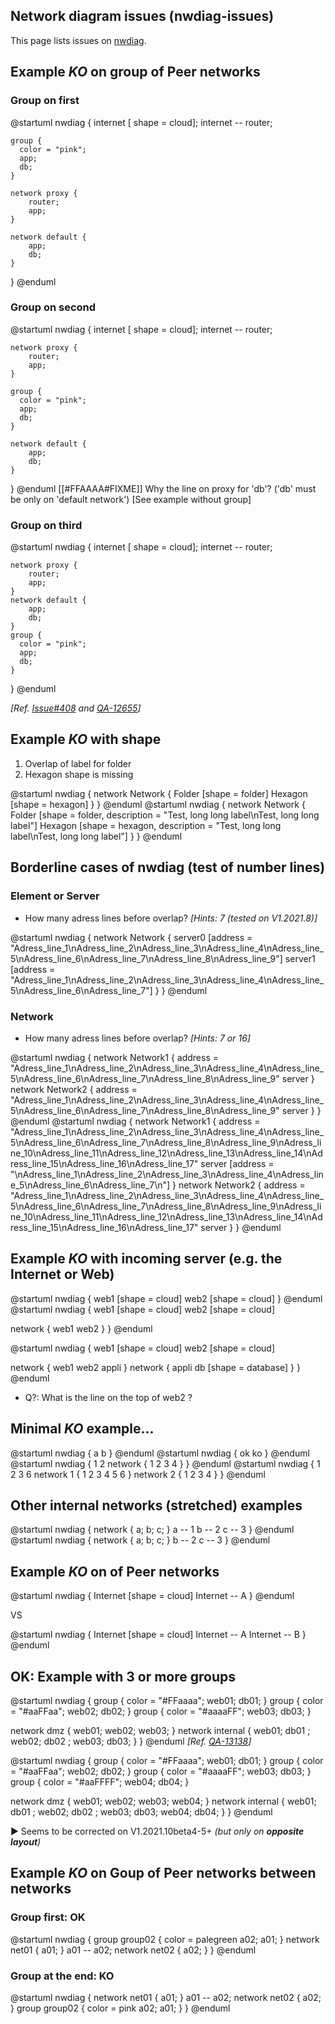 ## Network diagram issues (nwdiag-issues)

This page lists issues on [nwdiag](nwdiag).


## Example *KO* on group of Peer networks

### Group on first
<plantuml>
@startuml
nwdiag {
    internet [ shape = cloud];
    internet -- router;

    group {
      color = "pink";
      app;
      db;
    }

    network proxy {
        router;
        app;
    }

    network default {
    	app;
        db;
    }
}
@enduml
</plantuml>

### Group on second
<plantuml>
@startuml
nwdiag {
    internet [ shape = cloud];
    internet -- router;

    network proxy {
        router;
        app;
    }

    group {
      color = "pink";
      app;
      db;
    }

    network default {
    	app;
        db;
    }
}
@enduml
</plantuml>
[[#FFAAAA#FIXME]] Why the line on proxy for 'db'? ('db' must be only on 'default network') [See example without group]


### Group on third
<plantuml>
@startuml
nwdiag {
    internet [ shape = cloud];
    internet -- router;

    network proxy {
        router;
        app;
    }
    network default {
    	app;
        db;
    }
    group {
      color = "pink";
      app;
      db;
    }
}
@enduml
</plantuml>

*[Ref. [Issue#408](https://github.com/plantuml/plantuml/issues/408) and [QA-12655](https://forum.plantuml.net/12655/nwdiag-overlapp-problem-with-3-newtorks?show=12661#c12661)]*


## Example *KO* with shape

1. Overlap of label for folder
1. Hexagon shape is missing

<plantuml>
@startuml
nwdiag {
network Network {
Folder [shape = folder]
Hexagon [shape = hexagon]
}
}
@enduml
</plantuml>

<plantuml>
@startuml
nwdiag {
network Network {
Folder [shape = folder, description = "Test, long long label\nTest, long long label"]
Hexagon [shape = hexagon, description = "Test, long long label\nTest, long long label"]
}
}
@enduml
</plantuml>


## Borderline cases of nwdiag (test of number lines)

### Element or Server

* How many adress lines before overlap? *[Hints: 7 (tested on V1.2021.8)]*

<plantuml>
@startuml
nwdiag {
network Network {
server0 [address = "Adress_line_1\nAdress_line_2\nAdress_line_3\nAdress_line_4\nAdress_line_5\nAdress_line_6\nAdress_line_7\nAdress_line_8\nAdress_line_9"]
server1 [address = "Adress_line_1\nAdress_line_2\nAdress_line_3\nAdress_line_4\nAdress_line_5\nAdress_line_6\nAdress_line_7"]
}
}
@enduml
</plantuml>


### Network

* How many adress lines before overlap? *[Hints: 7 or 16]*

<plantuml>
@startuml
nwdiag {
network Network1 {
address = "Adress_line_1\nAdress_line_2\nAdress_line_3\nAdress_line_4\nAdress_line_5\nAdress_line_6\nAdress_line_7\nAdress_line_8\nAdress_line_9"
server
}
network Network2 {
address = "Adress_line_1\nAdress_line_2\nAdress_line_3\nAdress_line_4\nAdress_line_5\nAdress_line_6\nAdress_line_7\nAdress_line_8\nAdress_line_9"
server
}
}
@enduml
</plantuml>
<plantuml>
@startuml
nwdiag {
network Network1 {
address = "Adress_line_1\nAdress_line_2\nAdress_line_3\nAdress_line_4\nAdress_line_5\nAdress_line_6\nAdress_line_7\nAdress_line_8\nAdress_line_9\nAdress_line_10\nAdress_line_11\nAdress_line_12\nAdress_line_13\nAdress_line_14\nAdress_line_15\nAdress_line_16\nAdress_line_17"
server [address = "\nAdress_line_1\nAdress_line_2\nAdress_line_3\nAdress_line_4\nAdress_line_5\nAdress_line_6\nAdress_line_7\n"]
}
network Network2 {
address = "Adress_line_1\nAdress_line_2\nAdress_line_3\nAdress_line_4\nAdress_line_5\nAdress_line_6\nAdress_line_7\nAdress_line_8\nAdress_line_9\nAdress_line_10\nAdress_line_11\nAdress_line_12\nAdress_line_13\nAdress_line_14\nAdress_line_15\nAdress_line_16\nAdress_line_17"
server
}
}
@enduml
</plantuml>


## Example *KO* with incoming server (e.g. the Internet or Web)

<plantuml>
@startuml
nwdiag {
  web1 [shape = cloud]
  web2 [shape = cloud]
}
@enduml
</plantuml>

<plantuml>
@startuml
nwdiag {
  web1 [shape = cloud]
  web2 [shape = cloud]

  network {
    web1
    web2
  }
}
@enduml
</plantuml>

<plantuml>
@startuml
nwdiag {
  web1 [shape = cloud]
  web2 [shape = cloud]

  network {
    web1
    web2
    appli
  }
  network {
    appli
    db [shape = database]
  }
}
@enduml
</plantuml>

- Q?: What is the line on the top of web2 ?


## Minimal *KO* example...

<plantuml>
@startuml
nwdiag {
  a
  b
}
@enduml
</plantuml>

<plantuml>
@startuml
nwdiag {
  ok
  ko
}
@enduml
</plantuml>

<plantuml>
@startuml
nwdiag {
  1
  2
  network {
   1
   2
   3
   4
  }
}
@enduml
</plantuml>

<plantuml>
@startuml
nwdiag {
  1
  2
  3
  6
  network 1 {
   1
   2
   3
   4
   5
   6
  }
  network 2 {
   1
   2
   3
   4
  }
}
@enduml
</plantuml>


## Other internal networks (stretched) examples 

<plantuml>
@startuml
nwdiag {
  network {
    a;
    b;
    c;
  }
  a -- 1
  b -- 2
  c -- 3
}
@enduml
</plantuml>

<plantuml>
@startuml
nwdiag {
  network {
    a;
    b;
    c;
  }
  b -- 2
  c -- 3
}
@enduml
</plantuml>


## Example *KO* on of Peer networks


<plantuml>
@startuml
nwdiag {
    Internet [shape = cloud]
    Internet -- A
}
@enduml
</plantuml>

VS

<plantuml>
@startuml
nwdiag {
    Internet [shape = cloud]
    Internet -- A
    Internet -- B
}
@enduml
</plantuml>


## OK: Example with 3 or more groups
<plantuml>
@startuml
nwdiag {
  group {
    color = "#FFaaaa";
    web01;
    db01;
  }
  group {
    color = "#aaFFaa";
    web02;
    db02;
  }
  group {
    color = "#aaaaFF";
    web03;
    db03;
  }

  network dmz {
      web01;
      web02;
      web03;
  }
  network internal {
      web01;
      db01 ;
      web02;
      db02 ;
      web03;
      db03;
  }
}
@enduml
</plantuml>
*[Ref. [QA-13138](https://forum.plantuml.net/13138)]*

<plantuml>
@startuml
nwdiag {
  group {
    color = "#FFaaaa";
    web01;
    db01;
  }
  group {
    color = "#aaFFaa";
    web02;
    db02;
  }
  group {
    color = "#aaaaFF";
    web03;
    db03;
  }
  group {
    color = "#aaFFFF";
    web04;
    db04;
  }

  network dmz {
      web01;
      web02;
      web03;
      web04;
  }
  network internal {
      web01;
      db01 ;
      web02;
      db02 ;
      web03;
      db03;
      web04;
      db04;
  }
}
@enduml
</plantuml>

▶ Seems to be corrected on V1.2021.10beta4-5+ *(but only on **opposite layout**)*


## Example *KO* on Goup of Peer networks between networks

### Group first: OK
<plantuml>
@startuml
nwdiag {
  group group02 {
    color = palegreen
    a02;
    a01;
  }
  network net01 {
    a01;
  }
  a01 -- a02;
  network net02 {
    a02;
  }
}
@enduml
</plantuml>

### Group at the end: KO

<plantuml>
@startuml
nwdiag {
  network net01 {
    a01;
  }
  a01 -- a02;
  network net02 {
    a02;
  }
  group group02 {
    color = pink
    a02;
    a01;
  }
}
@enduml
</plantuml>



